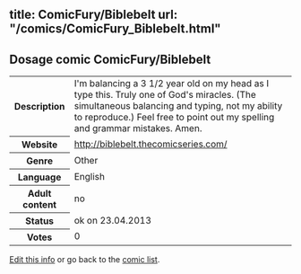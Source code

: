 title: ComicFury/Biblebelt
url: "/comics/ComicFury_Biblebelt.html"
---
Dosage comic ComicFury/Biblebelt
-----------------------------------------

<table class="comicinfo">
<tr>
<th>Description</th><td>I'm balancing a 3 1/2 year old on my head as I type this. Truly one of God's miracles. (The simultaneous balancing and typing, not my ability to reproduce.) Feel free to point out my spelling and grammar mistakes. Amen.</td>
</tr>
<tr>
<th>Website</th><td><a href="http://biblebelt.thecomicseries.com/">http://biblebelt.thecomicseries.com/</a></td>
</tr>
<tr>
<th>Genre</th><td>Other</td>
</tr>
<tr>
<th>Language</th><td>English</td>
</tr>
<tr>
<th>Adult content</th><td>no</td>
</tr>
<tr>
<th>Status</th><td>ok on 23.04.2013</td>
</tr>
<tr>
<th>Votes</th><td>0</div></td>
</tr>
</table>

[Edit this info](/comics/ComicFury_Biblebelt_edit.html) or go back to the [comic list](../comic-index.html).
